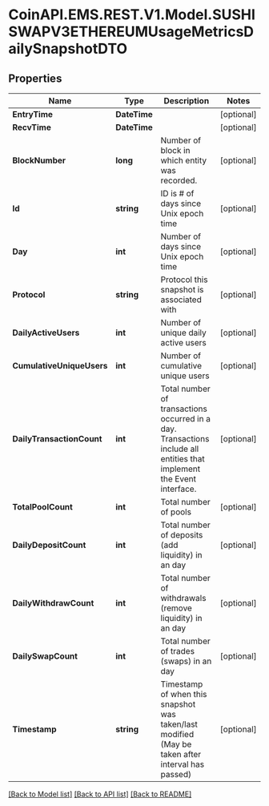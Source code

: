 # CoinAPI.EMS.REST.V1.Model.SUSHISWAPV3ETHEREUMUsageMetricsDailySnapshotDTO

## Properties

Name | Type | Description | Notes
------------ | ------------- | ------------- | -------------
**EntryTime** | **DateTime** |  | [optional] 
**RecvTime** | **DateTime** |  | [optional] 
**BlockNumber** | **long** | Number of block in which entity was recorded. | [optional] 
**Id** | **string** | ID is # of days since Unix epoch time | [optional] 
**Day** | **int** | Number of days since Unix epoch time | [optional] 
**Protocol** | **string** | Protocol this snapshot is associated with | [optional] 
**DailyActiveUsers** | **int** | Number of unique daily active users | [optional] 
**CumulativeUniqueUsers** | **int** | Number of cumulative unique users | [optional] 
**DailyTransactionCount** | **int** | Total number of transactions occurred in a day. Transactions include all entities that implement the Event interface. | [optional] 
**TotalPoolCount** | **int** | Total number of pools | [optional] 
**DailyDepositCount** | **int** | Total number of deposits (add liquidity) in an day | [optional] 
**DailyWithdrawCount** | **int** | Total number of withdrawals (remove liquidity) in an day | [optional] 
**DailySwapCount** | **int** | Total number of trades (swaps) in an day | [optional] 
**Timestamp** | **string** | Timestamp of when this snapshot was taken/last modified (May be taken after interval has passed) | [optional] 

[[Back to Model list]](../README.md#documentation-for-models) [[Back to API list]](../README.md#documentation-for-api-endpoints) [[Back to README]](../README.md)

